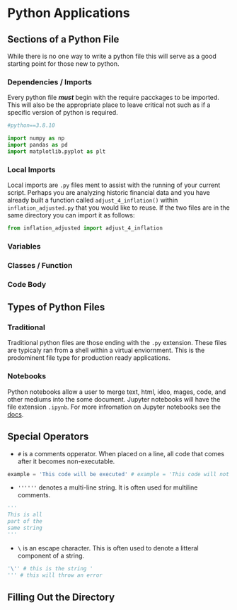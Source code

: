 # **Python Applications**

## **Sections of a Python File**
While there is no one way to write a python file this will serve as a good starting point for those new to python.
### **Dependencies / Imports**
Every python file ***must*** begin with the require pacckages to be imported. This will also be the appropriate place to leave critical not such as if a specific version of python is required.
```python
#python==3.8.10

import numpy as np
import pandas as pd
import matplotlib.pyplot as plt
```
### **Local Imports**
Local imports are `.py` files ment to assist with the running of your current script. Perhaps you are analyzing historic financial data and you have already built a function called `adjust_4_inflation()` within `inflation_adjusted.py` that you would like to reuse. If the two files are in the same directory you can import it as follows:
```python
from inflation_adjusted import adjust_4_inflation
```

### Variables

### Classes / Function

### Code Body

## **Types of Python Files**
### **Traditional**
Traditional python files are those ending with the `.py` extension. These files are typicaly ran from a shell within a virtual enviornment. This is the prodominent file type for production ready applications.

### **Notebooks**
Python notebooks allow a user to merge text, html, ideo, mages, code, and other mediums into the some document. Jupyter notebooks will have the file extension `.ipynb`. For more infromation on Jupyter notebooks see the [docs](https://docs.jupyter.org/en/latest/). 



## **Special Operators**
- `#` is a comments opperator. When placed on a line, all code that comes after it becomes non-executable.
```python
example = 'This code will be executed' # example = 'This code will not'
```
- `''''''` denotes a multi-line string. It is often used for multiline comments.
```python
'''
This is all 
part of the 
same string 
'''
```
- `\` is an escape character. This is often used to denote a litteral component of a string.
```python
'\'' # this is the string '
''' # this will throw an error
```

##  **Filling Out the Directory**
